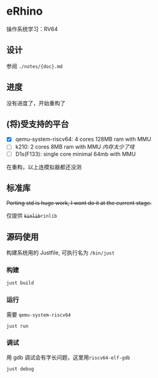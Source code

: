 # eRhino

操作系统学习：RV64

## 设计

参阅 `./notes/{doc}.md`

## 进度

没有进度了，开始重构了

## (将)受支持的平台

- [x] qemu-system-riscv64: 4 cores 128MB ram with MMU
- [ ] k210: 2 cores 8MB ram with MMU *内存太少了哇*
- [ ] D1s(F133): single core minimal 64mb with MMU

在重构，以上连模拟器都还没测

## 标准库

~~Porting std is huge work, I wont do it at the current stage.~~

仅提供 ~~`kinlib`~~`rinlib`

## 源码使用

构建系统用的 Justfile, 可执行名为 `/bin/just`

### 构建

```sh
just build
```

### 运行

需要 `qemu-system-riscv64`

```sh
just run
```

### 调试

用 gdb 调试会有字长问题，这里用`riscv64-elf-gdb`

```sh
just debug
```
